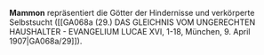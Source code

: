 
**Mammon** repräsentiert die Götter der Hindernisse und verkörperte Selbstsucht ([[GA068a (29.) DAS GLEICHNIS VOM UNGERECHTEN HAUSHALTER - EVANGELIUM LUCAE XVI, 1-18, München, 9. April 1907|GA068a/29]]).
